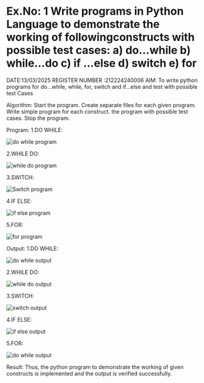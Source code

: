 # Ex.No: 1 Write programs in Python Language to demonstrate the working of followingconstructs with possible test cases: a) do…while b) while…do c) if …else d) switch e) for 

DATE:13/03/2025
REGISTER NUMBER :212224240006
AIM:
To write python programs for do…while, while, for, switch and if…else and test with possible test Cases

Algorithm:
Start the program.
Create separate files for each given program.
Write simple program for each construct.
the program with possible test cases.
Stop the program.

Program:
1.DO WHILE:


![do while program](https://github.com/user-attachments/assets/4199ec87-5c0c-4284-8f96-f3d8f2c8b8da)

2.WHILE DO:



![while do program](https://github.com/user-attachments/assets/17cc100b-9f58-4daf-b243-ef78405f7da1)

3.SWITCH:



![Switch program](https://github.com/user-attachments/assets/abc392ca-c3cc-4cad-b4b4-3e0702a940c1)

4.IF ELSE:



![if else program](https://github.com/user-attachments/assets/3896a7b9-f934-4c74-817d-d19a00972681)

5.FOR:



![for program](https://github.com/user-attachments/assets/ed78f509-018a-4805-ba3a-029acc958d57)






Output:
1.DO WHILE:



![do while output](https://github.com/user-attachments/assets/35d2d273-b81d-417e-b18c-736e474df4db)

2.WHILE DO:



![while do output](https://github.com/user-attachments/assets/c3e8c6de-3e38-49ea-a204-38f1e17df0c2)

3.SWITCH:



![switch output](https://github.com/user-attachments/assets/dfb354ae-85ff-4706-b093-32e45838f74c)

4.IF ELSE:



![if else output](https://github.com/user-attachments/assets/2bb1ef26-ec4f-48d5-8144-92a0c5238915)

5.FOR:



![do while output](https://github.com/user-attachments/assets/4069e16e-2d41-4177-ac9e-e24c907035fe)





Result:
Thus, the python program to demonstrate the working of given constructs is implemented and the output is verified successfully.











